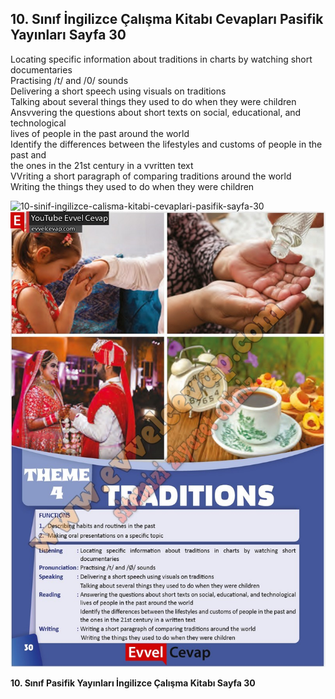 ## 10. Sınıf İngilizce Çalışma Kitabı Cevapları Pasifik Yayınları Sayfa 30

Locating specific information about traditions in charts by watching short  
 documentaries  
 Practising /t/ and /0/ sounds  
 Delivering a short speech using visuals on traditions  
 Talking about several things they used to do when they were children  
 Ansvvering the questions about short texts on social, educational, and technological  
 lives of people in the past around the world  
 Identify the differences between the lifestyles and customs of people in the past and  
 the ones in the 21st century in a vvritten text  
 VVriting a short paragraph of comparing traditions around the world  
 Writing the things they used to do when they were children

![10-sinif-ingilizce-calisma-kitabi-cevaplari-pasifik-sayfa-30]()![10-sinif-ingilizce-calisma-kitabi-cevaplari-pasifik-sayfa-30](./image1.webp)

**10. Sınıf Pasifik Yayınları İngilizce Çalışma Kitabı Sayfa 30**